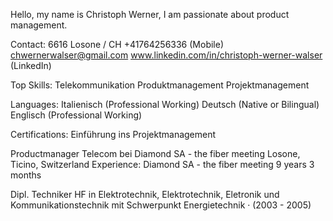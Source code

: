 Hello, my name is Christoph Werner, I am passionate about product management. 

Contact:
6616 Losone / CH
+41764256336 (Mobile)
chwernerwalser@gmail.com
www.linkedin.com/in/christoph-werner-walser (LinkedIn)

Top Skills:
Telekommunikation
Produktmanagement
Projektmanagement

Languages:
Italienisch (Professional Working)
Deutsch (Native or Bilingual)
Englisch (Professional Working)

Certifications:
Einführung ins Projektmanagement


Productmanager Telecom bei Diamond SA - the fiber meeting
Losone, Ticino, Switzerland
Experience:
Diamond SA - the fiber meeting
9 years 3 months

Dipl. Techniker HF in Elektrotechnik, Elektrotechnik, Eletronik und
Kommunikationstechnik mit Schwerpunkt Energietechnik · (2003 - 2005)
